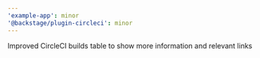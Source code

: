 ```yaml
---
'example-app': minor
'@backstage/plugin-circleci': minor
---
```


Improved CircleCI builds table to show more information and relevant links
